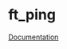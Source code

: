# ft_ping
[Documentation](https://www.notion.so/Implementing-rt-Protocol-in-C-157b441547cb8063878cfa0e27f2f022?pvs=4)